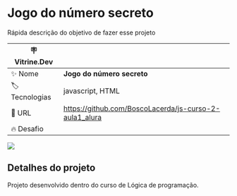 # Jogo do número secreto

Rápida descrição do objetivo de fazer esse projeto

| :placard: Vitrine.Dev |     |
| -------------  | --- |
| :sparkles: Nome        | **Jogo do número secreto**
| :label: Tecnologias | javascript, HTML
| :rocket: URL         | https://github.com/BoscoLacerda/js-curso-2-aula1_alura
| :fire: Desafio     | 

<!-- Inserir imagem com a #vitrinedev ao final do link -->
![](https://1drv.ms/i/s!AuYUE4w63WSxi4MYve9qqM7QmkeZjw?e=U9kYKF#vitrinedev)

## Detalhes do projeto

Projeto desenvolvido dentro do curso de Lógica de programação.
